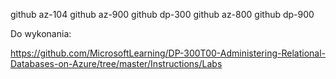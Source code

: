 github az-104
github az-900
github dp-300
github az-800
github dp-900

Do wykonania:

https://github.com/MicrosoftLearning/DP-300T00-Administering-Relational-Databases-on-Azure/tree/master/Instructions/Labs